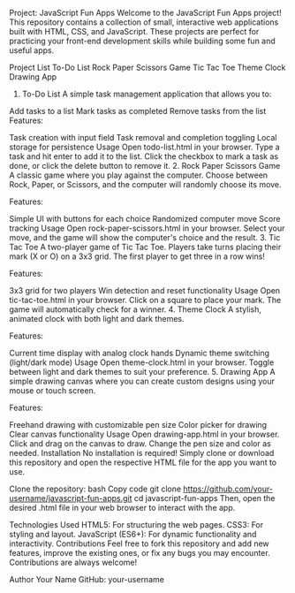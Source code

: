 
Project: JavaScript Fun Apps
Welcome to the JavaScript Fun Apps project! This repository contains a collection of small, interactive web applications built with HTML, CSS, and JavaScript. These projects are perfect for practicing your front-end development skills while building some fun and useful apps.

Project List
To-Do List
Rock Paper Scissors Game
Tic Tac Toe
Theme Clock
Drawing App
1. To-Do List
A simple task management application that allows you to:

Add tasks to a list
Mark tasks as completed
Remove tasks from the list
Features:

Task creation with input field
Task removal and completion toggling
Local storage for persistence
Usage
Open todo-list.html in your browser.
Type a task and hit enter to add it to the list.
Click the checkbox to mark a task as done, or click the delete button to remove it.
2. Rock Paper Scissors Game
A classic game where you play against the computer. Choose between Rock, Paper, or Scissors, and the computer will randomly choose its move.

Features:

Simple UI with buttons for each choice
Randomized computer move
Score tracking
Usage
Open rock-paper-scissors.html in your browser.
Select your move, and the game will show the computer's choice and the result.
3. Tic Tac Toe
A two-player game of Tic Tac Toe. Players take turns placing their mark (X or O) on a 3x3 grid. The first player to get three in a row wins!

Features:

3x3 grid for two players
Win detection and reset functionality
Usage
Open tic-tac-toe.html in your browser.
Click on a square to place your mark. The game will automatically check for a winner.
4. Theme Clock
A stylish, animated clock with both light and dark themes.

Features:

Current time display with analog clock hands
Dynamic theme switching (light/dark mode)
Usage
Open theme-clock.html in your browser.
Toggle between light and dark themes to suit your preference.
5. Drawing App
A simple drawing canvas where you can create custom designs using your mouse or touch screen.

Features:

Freehand drawing with customizable pen size
Color picker for drawing
Clear canvas functionality
Usage
Open drawing-app.html in your browser.
Click and drag on the canvas to draw.
Change the pen size and color as needed.
Installation
No installation is required! Simply clone or download this repository and open the respective HTML file for the app you want to use.

Clone the repository:
bash
Copy code
git clone https://github.com/your-username/javascript-fun-apps.git
cd javascript-fun-apps
Then, open the desired .html file in your web browser to interact with the app.

Technologies Used
HTML5: For structuring the web pages.
CSS3: For styling and layout.
JavaScript (ES6+): For dynamic functionality and interactivity.
Contributions
Feel free to fork this repository and add new features, improve the existing ones, or fix any bugs you may encounter. Contributions are always welcome!


Author
Your Name
GitHub: your-username

